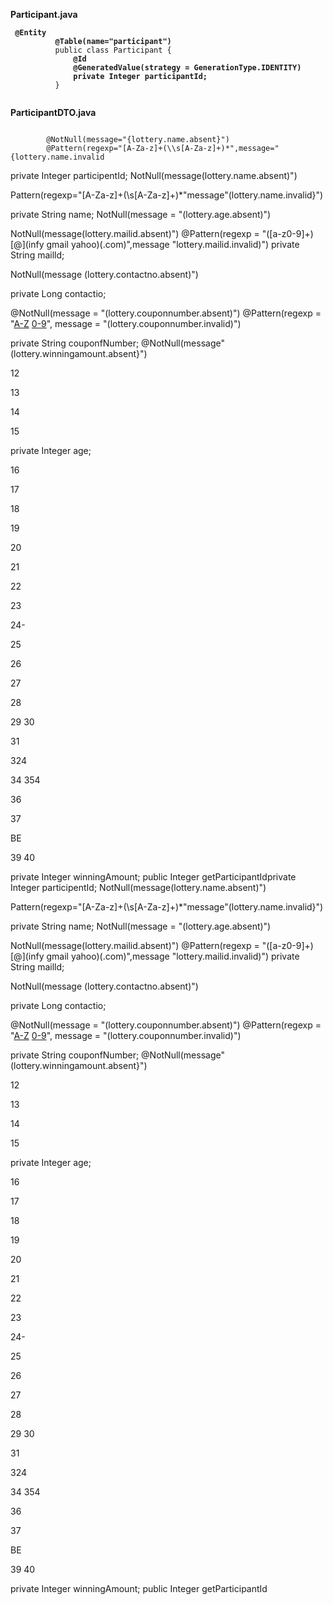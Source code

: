 **Participant.java**
<p><code> <b>@Entity
          @Table(name="participant")</b>
          public class Participant {
             <b> @Id
              @GeneratedValue(strategy = GenerationType.IDENTITY)
              private Integer participantId; </b>
          }
  
</code></p>

**ParticipantDTO.java**
<p><code>
        @NotNull(message="{lottery.name.absent}")
        @Pattern(regexp="[A-Za-z]+(\\s[A-Za-z]+)*",message="{lottery.name.invalid
</code></p>
private Integer participentId; NotNull(message(lottery.name.absent)")

Pattern(regexp="[A-Za-z]+(\\s[A-Za-z]+)*"message"(lottery.name.invalid}")

private String name; NotNull(message = "(lottery.age.absent)")

NotNull(message(lottery.mailid.absent)") @Pattern(regexp = "([a-z0-9]+)[@](infy gmail yahoo)(.com)",message "lottery.mailid.invalid)") private String mailld;

NotNull(message (lottery.contactno.absent)")

private Long contactio;

@NotNull(message = "(lottery.couponnumber.absent)") @Pattern(regexp = "[A-Z](3) [0-9](3)", message = "(lottery.couponnumber.invalid)")

private String couponfNumber; @NotNull(message"(lottery.winningamount.absent}")

12

13

14

15

private Integer age;

16

17

18

19

20

21

22

23

24-

25

26

27

28

29 30

31

324

34 354

36

37

BE

39 40

private Integer winningAmount; public Integer getParticipantIdprivate Integer participentId; NotNull(message(lottery.name.absent)")

Pattern(regexp="[A-Za-z]+(\\s[A-Za-z]+)*"message"(lottery.name.invalid}")

private String name; NotNull(message = "(lottery.age.absent)")

NotNull(message(lottery.mailid.absent)") @Pattern(regexp = "([a-z0-9]+)[@](infy gmail yahoo)(.com)",message "lottery.mailid.invalid)") private String mailld;

NotNull(message (lottery.contactno.absent)")

private Long contactio;

@NotNull(message = "(lottery.couponnumber.absent)") @Pattern(regexp = "[A-Z](3) [0-9](3)", message = "(lottery.couponnumber.invalid)")

private String couponfNumber; @NotNull(message"(lottery.winningamount.absent}")

12

13

14

15

private Integer age;

16

17

18

19

20

21

22

23

24-

25

26

27

28

29 30

31

324

34 354

36

37

BE

39 40

private Integer winningAmount; public Integer getParticipantId
